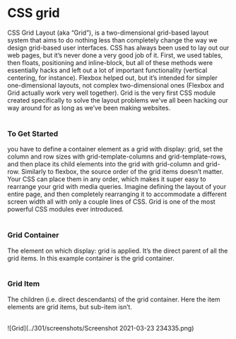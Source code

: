 # CSS grid
 CSS Grid Layout (aka “Grid”), is a two-dimensional grid-based layout system that aims to do nothing less than completely change the way we design grid-based user interfaces. CSS has always been used to lay out our web pages, but it’s never done a very good job of it. First, we used tables, then floats, positioning and inline-block, but all of these methods were essentially hacks and left out a lot of important functionality (vertical centering, for instance). Flexbox helped out, but it’s intended for simpler one-dimensional layouts, not complex two-dimensional ones (Flexbox and Grid actually work very well together). Grid is the very first CSS module created specifically to solve the layout problems we’ve all been hacking our way around for as long as we’ve been making websites.
<br>
<br>

### To Get Started
 you have to define a container element as a grid with display: grid, set the column and row sizes with grid-template-columns and grid-template-rows, and then place its child elements into the grid with grid-column and grid-row. Similarly to flexbox, the source order of the grid items doesn’t matter. Your CSS can place them in any order, which makes it super easy to rearrange your grid with media queries. Imagine defining the layout of your entire page, and then completely rearranging it to accommodate a different screen width all with only a couple lines of CSS. Grid is one of the most powerful CSS modules ever introduced.
<br>
<br>
### Grid Container
The element on which display: grid is applied. It’s the direct parent of all the grid items. In this example container is the grid container.
<br>
<br>
### Grid Item
The children (i.e. direct descendants) of the grid container. Here the item elements are grid items, but sub-item isn’t.
<br>
<br>

![Grid](../301/screenshots/Screenshot 2021-03-23 234335.png)